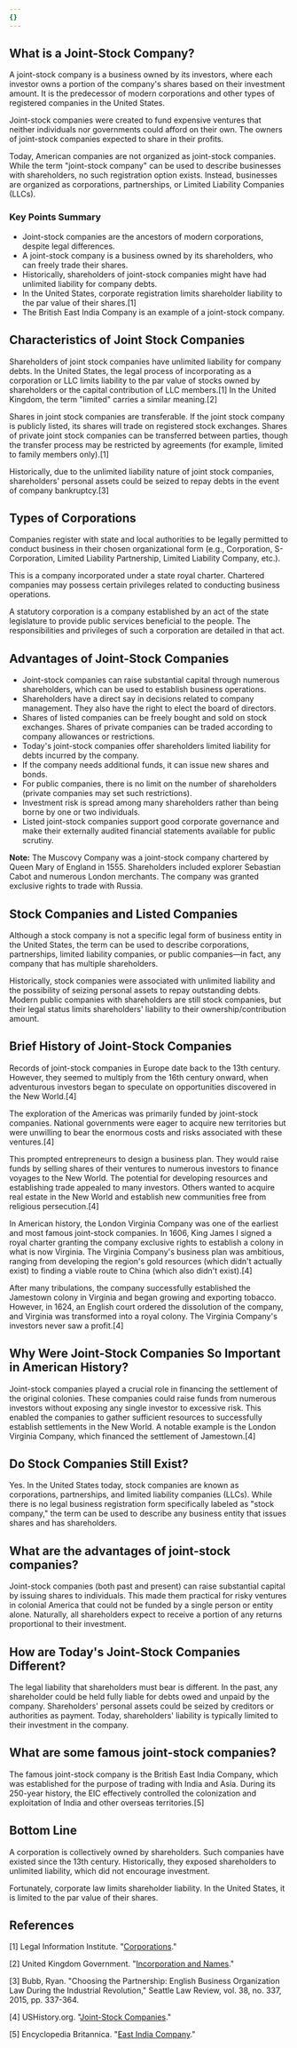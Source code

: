 ```yaml
---
{}
---
```


## What is a Joint-Stock Company?

A joint-stock company is a business owned by its investors, where each investor owns a portion of the company's shares based on their investment amount. It is the predecessor of modern corporations and other types of registered companies in the United States.

Joint-stock companies were created to fund expensive ventures that neither individuals nor governments could afford on their own. The owners of joint-stock companies expected to share in their profits.

Today, American companies are not organized as joint-stock companies. While the term "joint-stock company" can be used to describe businesses with shareholders, no such registration option exists. Instead, businesses are organized as corporations, partnerships, or Limited Liability Companies (LLCs).

### Key Points Summary

- Joint-stock companies are the ancestors of modern corporations, despite legal differences.
- A joint-stock company is a business owned by its shareholders, who can freely trade their shares.
- Historically, shareholders of joint-stock companies might have had unlimited liability for company debts.
- In the United States, corporate registration limits shareholder liability to the par value of their shares.[1]
- The British East India Company is an example of a joint-stock company.

## Characteristics of Joint Stock Companies

Shareholders of joint stock companies have unlimited liability for company debts. In the United States, the legal process of incorporating as a corporation or LLC limits liability to the par value of stocks owned by shareholders or the capital contribution of LLC members.[1] In the United Kingdom, the term "limited" carries a similar meaning.[2]

Shares in joint stock companies are transferable. If the joint stock company is publicly listed, its shares will trade on registered stock exchanges. Shares of private joint stock companies can be transferred between parties, though the transfer process may be restricted by agreements (for example, limited to family members only).[1]

Historically, due to the unlimited liability nature of joint stock companies, shareholders' personal assets could be seized to repay debts in the event of company bankruptcy.[3]

## Types of Corporations

Companies register with state and local authorities to be legally permitted to conduct business in their chosen organizational form (e.g., Corporation, S-Corporation, Limited Liability Partnership, Limited Liability Company, etc.).

This is a company incorporated under a state royal charter. Chartered companies may possess certain privileges related to conducting business operations.

A statutory corporation is a company established by an act of the state legislature to provide public services beneficial to the people. The responsibilities and privileges of such a corporation are detailed in that act.

## Advantages of Joint-Stock Companies

- Joint-stock companies can raise substantial capital through numerous shareholders, which can be used to establish business operations.
- Shareholders have a direct say in decisions related to company management. They also have the right to elect the board of directors.
- Shares of listed companies can be freely bought and sold on stock exchanges. Shares of private companies can be traded according to company allowances or restrictions.
- Today's joint-stock companies offer shareholders limited liability for debts incurred by the company.
- If the company needs additional funds, it can issue new shares and bonds.
- For public companies, there is no limit on the number of shareholders (private companies may set such restrictions).
- Investment risk is spread among many shareholders rather than being borne by one or two individuals.
- Listed joint-stock companies support good corporate governance and make their externally audited financial statements available for public scrutiny.

**Note:** The Muscovy Company was a joint-stock company chartered by Queen Mary of England in 1555. Shareholders included explorer Sebastian Cabot and numerous London merchants. The company was granted exclusive rights to trade with Russia.

## Stock Companies and Listed Companies

Although a stock company is not a specific legal form of business entity in the United States, the term can be used to describe corporations, partnerships, limited liability companies, or public companies—in fact, any company that has multiple shareholders.

Historically, stock companies were associated with unlimited liability and the possibility of seizing personal assets to repay outstanding debts. Modern public companies with shareholders are still stock companies, but their legal status limits shareholders' liability to their ownership/contribution amount.

## Brief History of Joint-Stock Companies

Records of joint-stock companies in Europe date back to the 13th century. However, they seemed to multiply from the 16th century onward, when adventurous investors began to speculate on opportunities discovered in the New World.[4]

The exploration of the Americas was primarily funded by joint-stock companies. National governments were eager to acquire new territories but were unwilling to bear the enormous costs and risks associated with these ventures.[4]

This prompted entrepreneurs to design a business plan. They would raise funds by selling shares of their ventures to numerous investors to finance voyages to the New World. The potential for developing resources and establishing trade appealed to many investors. Others wanted to acquire real estate in the New World and establish new communities free from religious persecution.[4]

In American history, the London Virginia Company was one of the earliest and most famous joint-stock companies. In 1606, King James I signed a royal charter granting the company exclusive rights to establish a colony in what is now Virginia. The Virginia Company's business plan was ambitious, ranging from developing the region's gold resources (which didn't actually exist) to finding a viable route to China (which also didn't exist).[4]

After many tribulations, the company successfully established the Jamestown colony in Virginia and began growing and exporting tobacco. However, in 1624, an English court ordered the dissolution of the company, and Virginia was transformed into a royal colony. The Virginia Company's investors never saw a profit.[4]

## Why Were Joint-Stock Companies So Important in American History?

Joint-stock companies played a crucial role in financing the settlement of the original colonies. These companies could raise funds from numerous investors without exposing any single investor to excessive risk. This enabled the companies to gather sufficient resources to successfully establish settlements in the New World. A notable example is the London Virginia Company, which financed the settlement of Jamestown.[4]

## Do Stock Companies Still Exist?

Yes. In the United States today, stock companies are known as corporations, partnerships, and limited liability companies (LLCs). While there is no legal business registration form specifically labeled as "stock company," the term can be used to describe any business entity that issues shares and has shareholders.

## What are the advantages of joint-stock companies?

Joint-stock companies (both past and present) can raise substantial capital by issuing shares to individuals. This made them practical for risky ventures in colonial America that could not be funded by a single person or entity alone. Naturally, all shareholders expect to receive a portion of any returns proportional to their investment.

## How are Today's Joint-Stock Companies Different?

The legal liability that shareholders must bear is different. In the past, any shareholder could be held fully liable for debts owed and unpaid by the company. Shareholders' personal assets could be seized by creditors or authorities as payment. Today, shareholders' liability is typically limited to their investment in the company.

## What are some famous joint-stock companies?

The famous joint-stock company is the British East India Company, which was established for the purpose of trading with India and Asia. During its 250-year history, the EIC effectively controlled the colonization and exploitation of India and other overseas territories.[5]

## Bottom Line

A corporation is collectively owned by shareholders. Such companies have existed since the 13th century. Historically, they exposed shareholders to unlimited liability, which did not encourage investment.

Fortunately, corporate law limits shareholder liability. In the United States, it is limited to the par value of their shares.

## References

[1] Legal Information Institute. "[Corporations](https://www.law.cornell.edu/wex/corporations)."

[2] United Kingdom Government. "[Incorporation and Names](https://www.gov.uk/government/publications/incorporation-and-names/incorporation-and-names#:~:text=Incorporation%20is%20the%20process%20by,by%20shares%20or%20by%20guarantee.)."

[3] Bubb, Ryan. "Choosing the Partnership: English Business Organization Law During the Industrial Revolution," Seattle Law Review, vol. 38, no. 337, 2015, pp. 337-364.

[4] USHistory.org. "[Joint-Stock Companies](https://www.ushistory.org/us/2b.asp)."

[5] Encyclopedia Britannica. "[East India Company](https://www.britannica.com/topic/East-India-Company)."